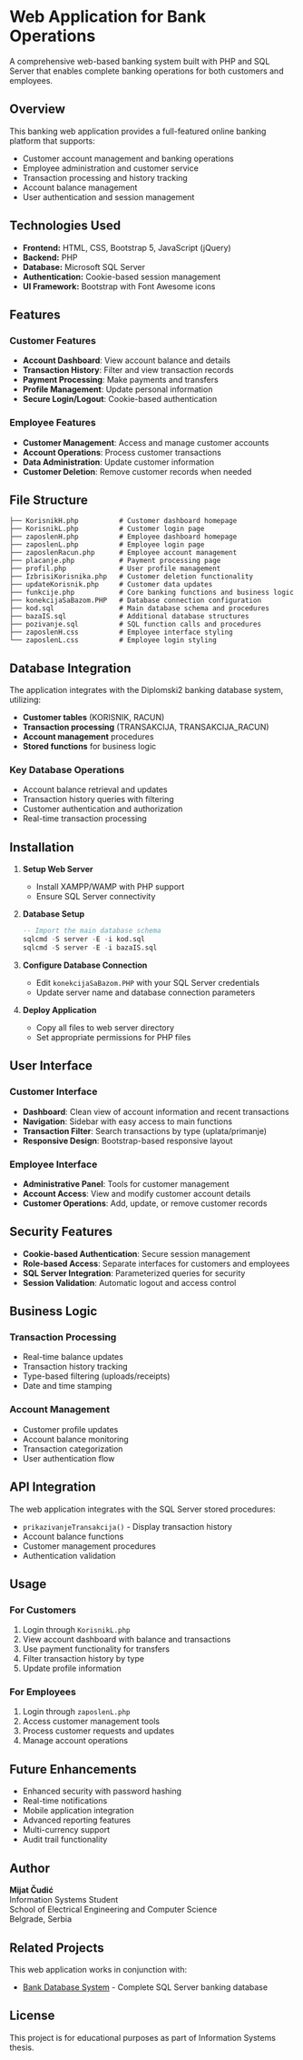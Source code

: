 # Web Application for Bank Operations

A comprehensive web-based banking system built with PHP and SQL Server that enables complete banking operations for both customers and employees.

## Overview

This banking web application provides a full-featured online banking platform that supports:
- Customer account management and banking operations
- Employee administration and customer service
- Transaction processing and history tracking
- Account balance management
- User authentication and session management

## Technologies Used

- **Frontend:** HTML, CSS, Bootstrap 5, JavaScript (jQuery)
- **Backend:** PHP
- **Database:** Microsoft SQL Server
- **Authentication:** Cookie-based session management
- **UI Framework:** Bootstrap with Font Awesome icons

## Features

### Customer Features
- **Account Dashboard**: View account balance and details
- **Transaction History**: Filter and view transaction records
- **Payment Processing**: Make payments and transfers
- **Profile Management**: Update personal information
- **Secure Login/Logout**: Cookie-based authentication

### Employee Features
- **Customer Management**: Access and manage customer accounts
- **Account Operations**: Process customer transactions
- **Data Administration**: Update customer information
- **Customer Deletion**: Remove customer records when needed

## File Structure

```
├── KorisnikH.php          # Customer dashboard homepage
├── KorisnikL.php          # Customer login page
├── zaposlenH.php          # Employee dashboard homepage
├── zaposlenL.php          # Employee login page
├── zaposlenRacun.php      # Employee account management
├── placanje.php           # Payment processing page
├── profil.php             # User profile management
├── IzbrisiKorisnika.php   # Customer deletion functionality
├── updateKorisnik.php     # Customer data updates
├── funkcije.php           # Core banking functions and business logic
├── konekcijaSaBazom.PHP   # Database connection configuration
├── kod.sql                # Main database schema and procedures
├── bazaIS.sql             # Additional database structures
├── pozivanje.sql          # SQL function calls and procedures
├── zaposlenH.css          # Employee interface styling
└── zaposlenL.css          # Employee login styling
```

## Database Integration

The application integrates with the Diplomski2 banking database system, utilizing:
- **Customer tables** (KORISNIK, RACUN)
- **Transaction processing** (TRANSAKCIJA, TRANSAKCIJA_RACUN)
- **Account management** procedures
- **Stored functions** for business logic

### Key Database Operations
- Account balance retrieval and updates
- Transaction history queries with filtering
- Customer authentication and authorization
- Real-time transaction processing

## Installation

1. **Setup Web Server**
   - Install XAMPP/WAMP with PHP support
   - Ensure SQL Server connectivity

2. **Database Setup**
   ```sql
   -- Import the main database schema
   sqlcmd -S server -E -i kod.sql
   sqlcmd -S server -E -i bazaIS.sql
   ```

3. **Configure Database Connection**
   - Edit `konekcijaSaBazom.PHP` with your SQL Server credentials
   - Update server name and database connection parameters

4. **Deploy Application**
   - Copy all files to web server directory
   - Set appropriate permissions for PHP files

## User Interface

### Customer Interface
- **Dashboard**: Clean view of account information and recent transactions
- **Navigation**: Sidebar with easy access to main functions
- **Transaction Filter**: Search transactions by type (uplata/primanje)
- **Responsive Design**: Bootstrap-based responsive layout

### Employee Interface
- **Administrative Panel**: Tools for customer management
- **Account Access**: View and modify customer account details
- **Customer Operations**: Add, update, or remove customer records

## Security Features

- **Cookie-based Authentication**: Secure session management
- **Role-based Access**: Separate interfaces for customers and employees
- **SQL Server Integration**: Parameterized queries for security
- **Session Validation**: Automatic logout and access control

## Business Logic

### Transaction Processing
- Real-time balance updates
- Transaction history tracking
- Type-based filtering (uploads/receipts)
- Date and time stamping

### Account Management
- Customer profile updates
- Account balance monitoring
- Transaction categorization
- User authentication flow

## API Integration

The web application integrates with the SQL Server stored procedures:
- `prikazivanjeTransakcija()` - Display transaction history
- Account balance functions
- Customer management procedures
- Authentication validation

## Usage

### For Customers
1. Login through `KorisnikL.php`
2. View account dashboard with balance and transactions
3. Use payment functionality for transfers
4. Filter transaction history by type
5. Update profile information

### For Employees
1. Login through `zaposlenL.php`
2. Access customer management tools
3. Process customer requests and updates
4. Manage account operations

## Future Enhancements

- Enhanced security with password hashing
- Real-time notifications
- Mobile application integration
- Advanced reporting features
- Multi-currency support
- Audit trail functionality

## Author

**Mijat Čudić**  
Information Systems Student  
School of Electrical Engineering and Computer Science  
Belgrade, Serbia

## Related Projects

This web application works in conjunction with:
- [Bank Database System](../bank-database-system/) - Complete SQL Server banking database

## License

This project is for educational purposes as part of Information Systems thesis. 